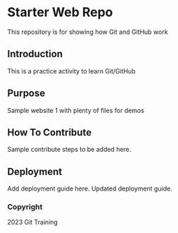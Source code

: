# Starter Web Repo

This repository is for showing how Git and GitHub work

## Introduction

This is a practice activity to learn Git/GitHub

## Purpose

Sample website 1 with plenty of files for demos

## How To Contribute

Sample contribute steps to be added here.

## Deployment

Add deployment guide here. Updated deployment guide.

### Copyright

2023 Git Training
